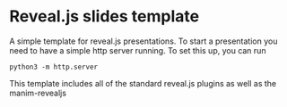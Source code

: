 # Reveal.js slides template

A simple template for reveal.js presentations. To start a presentation you need to have a simple http server running. To set this up, you can run 

```
python3 -m http.server
```

This template includes all of the standard reveal.js plugins as well as the manim-revealjs